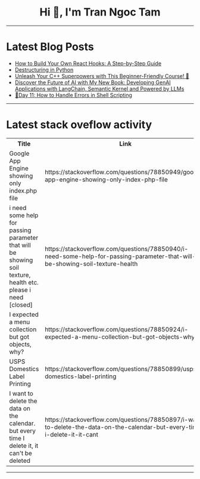 <h1 align="center">Hi 👋, I'm Tran Ngoc Tam</h1>

---

# Latest Blog Posts 
<!-- BLOG-POST-LIST:START -->
- [How to Build Your Own React Hooks: A Step-by-Step Guide](https://dev.to/dobedosoft/how-to-build-your-own-react-hooks-a-step-by-step-guide-857)
- [Destructuring in Python](https://dev.to/pham_bach_7cded53e4c5439e/destructuring-in-python-22jc)
- [Unleash Your C++ Superpowers with This Beginner-Friendly Course! 🚀](https://dev.to/getvm/unleash-your-c-superpowers-with-this-beginner-friendly-course-31k)
- [Discover the Future of AI with My New Book: Developing GenAI Applications with LangChain, Semantic Kernel and Powered by LLMs](https://dev.to/sreeni5018/discover-the-future-of-ai-with-my-new-book-developing-genai-applications-with-langchain-semantic-kernel-and-powered-by-llms-1fka)
- [🚀Day 11: How to Handle Errors in Shell Scripting](https://dev.to/ritesh_dolare/day-11-how-to-handle-errors-in-shell-scripting-5c9e)
<!-- BLOG-POST-LIST:END -->

---

# Latest stack oveflow activity
<table>
  <tr><th>Title</th><th>Link</th></tr>
  <!-- STACKOVERFLOW:START --><tr><td>Google App Engine showing only index.php file</td><td>https://stackoverflow.com/questions/78850949/google-app-engine-showing-only-index-php-file</td></tr><tr><td>i need some help for passing parameter that will be showing soil texture, health etc. please i need [closed]</td><td>https://stackoverflow.com/questions/78850940/i-need-some-help-for-passing-parameter-that-will-be-showing-soil-texture-health</td></tr><tr><td>I expected a menu collection but got objects, why?</td><td>https://stackoverflow.com/questions/78850924/i-expected-a-menu-collection-but-got-objects-why</td></tr><tr><td>USPS Domestics Label Printing</td><td>https://stackoverflow.com/questions/78850899/usps-domestics-label-printing</td></tr><tr><td>I want to delete the data on the calendar. but every time I delete it, it can&#39;t be deleted</td><td>https://stackoverflow.com/questions/78850897/i-want-to-delete-the-data-on-the-calendar-but-every-time-i-delete-it-it-cant</td></tr><!-- STACKOVERFLOW:END -->
</table>

---


